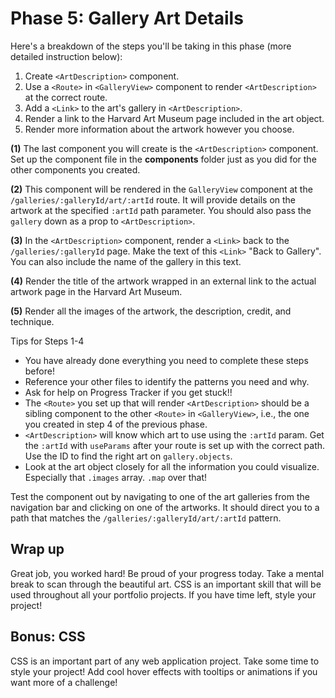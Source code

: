 # Phase 5: Gallery Art Details

Here's a breakdown of the steps you'll be taking in this phase (more detailed
instruction below):

1. Create `<ArtDescription>` component.
2. Use a `<Route>` in `<GalleryView>` component to render `<ArtDescription>` at
   the correct route.
3. Add a `<Link>` to the art's gallery in `<ArtDescription>`.
4. Render a link to the Harvard Art Museum page included in the art object.
5. Render more information about the artwork however you choose.

**(1)** The last component you will create is the `<ArtDescription>` component.
Set up the component file in the __components__ folder just as you did for the
other components you created.

**(2)** This component will be rendered in the `GalleryView` component at the
`/galleries/:galleryId/art/:artId` route. It will provide details on the artwork
at the specified `:artId` path parameter. You should also pass the `gallery`
down as a prop to `<ArtDescription>`.

**(3)** In the `<ArtDescription>` component, render a `<Link>` back to the
`/galleries/:galleryId` page. Make the text of this `<Link>` "Back to Gallery".
You can also include the name of the gallery in this text.

**(4)** Render the title of the artwork wrapped in an external link to the
actual artwork page in the Harvard Art Museum.

**(5)** Render all the images of the artwork, the description, credit, and
technique.

Tips for Steps 1-4

- You have already done everything you need to complete these steps before!
- Reference your other files to identify the patterns you need and why.
- Ask for help on Progress Tracker if you get stuck!!
- The `<Route>` you set up that will render `<ArtDescription>` should be a
  sibling component to the other `<Route>` in `<GalleryView>`, i.e., the one you
  created in step 4 of the previous phase.
- `<ArtDescription>` will know which art to use using the `:artId` param. Get
  the `:artId` with `useParams` after your route is set up with the correct
  path. Use the ID to find the right art on `gallery.objects`.
- Look at the art object closely for all the information you could visualize.
  Especially that `.images` array. `.map` over that!

Test the component out by navigating to one of the art galleries from the
navigation bar and clicking on one of the artworks. It should direct you to a
path that matches the `/galleries/:galleryId/art/:artId` pattern.

## Wrap up

Great job, you worked hard! Be proud of your progress today. Take a mental break
to scan through the beautiful art. CSS is an important skill that will be used
throughout all your portfolio projects. If you have time left, style your
project!

## Bonus: CSS

CSS is an important part of any web application project. Take some time to style
your project! Add cool hover effects with tooltips or animations if you want
more of a challenge!

[http://localhost:3000]: http://localhost:3000
[Harvard Art Museum API]: https://www.harvardartmuseums.org/collections/api
[Harvard Art Museum seed file]: https://appacademy-open-assets.s3-us-west-1.amazonaws.com/Modular-Curriculum/content/react-redux/topics/intro-to-react/projects/art-museum/harvardArt.js
[navlink]: https://reactrouter.com/web/api/NavLink
[key]: https://reactjs.org/docs/lists-and-keys.html
[route]: https://reactrouter.com/web/api/Route
[use-params]: https://reactrouter.com/web/api/Hooks/useparams
[switch]: https://reactrouter.com/web/api/Switch